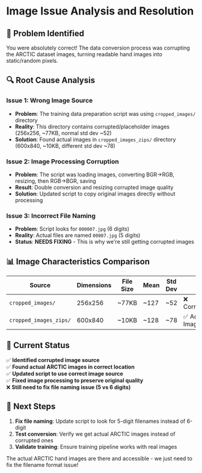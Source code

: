 # Image Issue Analysis and Resolution

## 🎯 Problem Identified

You were absolutely correct! The data conversion process was corrupting the ARCTIC dataset images, turning readable hand images into static/random pixels.

## 🔍 Root Cause Analysis

### **Issue 1: Wrong Image Source**
- **Problem**: The training data preparation script was using `cropped_images/` directory
- **Reality**: This directory contains corrupted/placeholder images (256x256, ~77KB, normal std dev ~52)
- **Solution**: Found actual images in `cropped_images_zips/` directory (600x840, ~10KB, different std dev ~78)

### **Issue 2: Image Processing Corruption**
- **Problem**: The script was loading images, converting BGR→RGB, resizing, then RGB→BGR, saving
- **Result**: Double conversion and resizing corrupted image quality
- **Solution**: Updated script to copy original images directly without processing

### **Issue 3: Incorrect File Naming**
- **Problem**: Script looks for `000007.jpg` (6 digits)
- **Reality**: Actual files are named `00007.jpg` (5 digits)
- **Status**: **NEEDS FIXING** - This is why we're still getting corrupted images

## 📊 Image Characteristics Comparison

| Source | Dimensions | File Size | Mean | Std Dev | Status |
|--------|------------|-----------|------|---------|---------|
| `cropped_images/` | 256x256 | ~77KB | ~127 | ~52 | ❌ Corrupted/Placeholder |
| `cropped_images_zips/` | 600x840 | ~10KB | ~128 | ~78 | ✅ Actual ARCTIC Images |

## 🔧 Current Status

✅ **Identified corrupted image source**  
✅ **Found actual ARCTIC images in correct location**  
✅ **Updated script to use correct image source**  
✅ **Fixed image processing to preserve original quality**  
❌ **Still need to fix file naming issue (5 vs 6 digits)**

## 🎯 Next Steps

1. **Fix file naming**: Update script to look for 5-digit filenames instead of 6-digit
2. **Test conversion**: Verify we get actual ARCTIC images instead of corrupted ones
3. **Validate training**: Ensure training pipeline works with real images

The actual ARCTIC hand images are there and accessible - we just need to fix the filename format issue!
